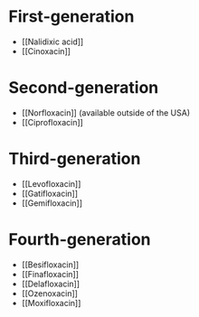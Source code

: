 # First-generation
- [[Nalidixic acid]]
- [[Cinoxacin]]
# Second-generation
- [[Norfloxacin]] (available outside of the USA)
- [[Ciprofloxacin]]
# Third-generation
- [[Levofloxacin]]
- [[Gatifloxacin]]
- [[Gemifloxacin]]
# Fourth-generation
- [[Besifloxacin]]
- [[Finafloxacin]]
- [[Delafloxacin]]
- [[Ozenoxacin]]
- [[Moxifloxacin]]